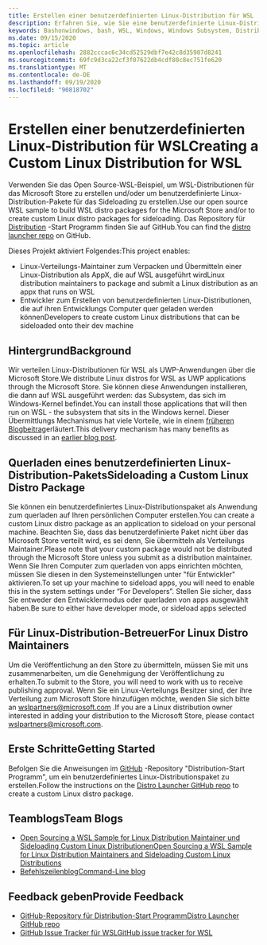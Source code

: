 ```yaml
---
title: Erstellen einer benutzerdefinierten Linux-Distribution für WSL
description: Erfahren Sie, wie Sie eine benutzerdefinierte Linux-Distribution für das Windows-Subsystem für Linux erstellen.
keywords: Bashonwindows, bash, WSL, Windows, Windows Subsystem, Distribution, Custom
ms.date: 09/15/2020
ms.topic: article
ms.openlocfilehash: 2882cccac6c34cd52529dbf7e42c8d35907d8241
ms.sourcegitcommit: 69fc9d3ca22cf3f07622db4cdf80c8ec751fe620
ms.translationtype: MT
ms.contentlocale: de-DE
ms.lasthandoff: 09/19/2020
ms.locfileid: "90818702"
---
```

# <a name="creating-a-custom-linux-distribution-for-wsl"></a><span data-ttu-id="03d19-104">Erstellen einer benutzerdefinierten Linux-Distribution für WSL</span><span class="sxs-lookup"><span data-stu-id="03d19-104">Creating a Custom Linux Distribution for WSL</span></span>

<span data-ttu-id="03d19-105">Verwenden Sie das Open Source-WSL-Beispiel, um WSL-Distributionen für das Microsoft Store zu erstellen und/oder um benutzerdefinierte Linux-Distribution-Pakete für das Sideloading zu erstellen.</span><span class="sxs-lookup"><span data-stu-id="03d19-105">Use our open source WSL sample to build WSL distro packages for the Microsoft Store and/or to create custom Linux distro packages for sideloading.</span></span> <span data-ttu-id="03d19-106">Das Repository für [Distribution](https://github.com/Microsoft/WSL-DistroLauncher) -Start Programm finden Sie auf GitHub.</span><span class="sxs-lookup"><span data-stu-id="03d19-106">You can find the [distro launcher repo](https://github.com/Microsoft/WSL-DistroLauncher) on GitHub.</span></span>

<span data-ttu-id="03d19-107">Dieses Projekt aktiviert Folgendes:</span><span class="sxs-lookup"><span data-stu-id="03d19-107">This project enables:</span></span>

- <span data-ttu-id="03d19-108">Linux-Verteilungs-Maintainer zum Verpacken und Übermitteln einer Linux-Distribution als AppX, die auf WSL ausgeführt wird</span><span class="sxs-lookup"><span data-stu-id="03d19-108">Linux distribution maintainers to package and submit a Linux distribution as an appx that runs on WSL</span></span>
- <span data-ttu-id="03d19-109">Entwickler zum Erstellen von benutzerdefinierten Linux-Distributionen, die auf ihren Entwicklungs Computer quer geladen werden können</span><span class="sxs-lookup"><span data-stu-id="03d19-109">Developers to create custom Linux distributions that can be sideloaded onto their dev machine</span></span>

## <a name="background"></a><span data-ttu-id="03d19-110">Hintergrund</span><span class="sxs-lookup"><span data-stu-id="03d19-110">Background</span></span>

<span data-ttu-id="03d19-111">Wir verteilen Linux-Distributionen für WSL als UWP-Anwendungen über die Microsoft Store.</span><span class="sxs-lookup"><span data-stu-id="03d19-111">We distribute Linux distros for WSL as UWP applications through the Microsoft Store.</span></span> <span data-ttu-id="03d19-112">Sie können diese Anwendungen installieren, die dann auf WSL ausgeführt werden: das Subsystem, das sich im Windows-Kernel befindet.</span><span class="sxs-lookup"><span data-stu-id="03d19-112">You can install those applications that will then run on WSL - the subsystem that sits in the Windows kernel.</span></span> <span data-ttu-id="03d19-113">Dieser Übermittlungs Mechanismus hat viele Vorteile, wie in einem [früheren Blogbeitrag](https://blogs.msdn.microsoft.com/commandline/2017/07/10/ubuntu-now-available-from-the-windows-store/)erläutert.</span><span class="sxs-lookup"><span data-stu-id="03d19-113">This delivery mechanism has many benefits as discussed in an [earlier blog post](https://blogs.msdn.microsoft.com/commandline/2017/07/10/ubuntu-now-available-from-the-windows-store/).</span></span>

## <a name="sideloading-a-custom-linux-distro-package"></a><span data-ttu-id="03d19-114">Querladen eines benutzerdefinierten Linux-Distribution-Pakets</span><span class="sxs-lookup"><span data-stu-id="03d19-114">Sideloading a Custom Linux Distro Package</span></span>

<span data-ttu-id="03d19-115">Sie können ein benutzerdefiniertes Linux-Distributionspaket als Anwendung zum querladen auf Ihren persönlichen Computer erstellen.</span><span class="sxs-lookup"><span data-stu-id="03d19-115">You can create a custom Linux distro package as an application to sideload on your personal machine.</span></span> <span data-ttu-id="03d19-116">Beachten Sie, dass das benutzerdefinierte Paket nicht über das Microsoft Store verteilt wird, es sei denn, Sie übermitteln als Verteilungs Maintainer.</span><span class="sxs-lookup"><span data-stu-id="03d19-116">Please note that your custom package would not be distributed through the Microsoft Store unless you submit as a distribution maintainer.</span></span>
<span data-ttu-id="03d19-117">Wenn Sie Ihren Computer zum querladen von apps einrichten möchten, müssen Sie diesen in den Systemeinstellungen unter "für Entwickler" aktivieren.</span><span class="sxs-lookup"><span data-stu-id="03d19-117">To set up your machine to sideload apps, you will need to enable this in the system settings under “For Developers”.</span></span>  <span data-ttu-id="03d19-118">Stellen Sie sicher, dass Sie entweder den Entwicklermodus oder querladen von apps ausgewählt haben.</span><span class="sxs-lookup"><span data-stu-id="03d19-118">Be sure to either have developer mode, or sideload apps selected</span></span>

## <a name="for-linux-distro-maintainers"></a><span data-ttu-id="03d19-119">Für Linux-Distribution-Betreuer</span><span class="sxs-lookup"><span data-stu-id="03d19-119">For Linux Distro Maintainers</span></span>

<span data-ttu-id="03d19-120">Um die Veröffentlichung an den Store zu übermitteln, müssen Sie mit uns zusammenarbeiten, um die Genehmigung der Veröffentlichung zu erhalten.</span><span class="sxs-lookup"><span data-stu-id="03d19-120">To submit to the Store, you will need to work with us to receive publishing approval.</span></span> <span data-ttu-id="03d19-121">Wenn Sie ein Linux-Verteilungs Besitzer sind, der ihre Verteilung zum Microsoft Store hinzufügen möchte, wenden Sie sich bitte an wslpartners@microsoft.com .</span><span class="sxs-lookup"><span data-stu-id="03d19-121">If you are a Linux distribution owner interested in adding your distribution to the Microsoft Store, please contact wslpartners@microsoft.com.</span></span>

## <a name="getting-started"></a><span data-ttu-id="03d19-122">Erste Schritte</span><span class="sxs-lookup"><span data-stu-id="03d19-122">Getting Started</span></span>

<span data-ttu-id="03d19-123">Befolgen Sie die Anweisungen im [GitHub](https://github.com/Microsoft/WSL-DistroLauncher) -Repository "Distribution-Start Programm", um ein benutzerdefiniertes Linux-Distributionspaket zu erstellen.</span><span class="sxs-lookup"><span data-stu-id="03d19-123">Follow the instructions on the [Distro Launcher GitHub repo](https://github.com/Microsoft/WSL-DistroLauncher) to create a custom Linux distro package.</span></span>

## <a name="team-blogs"></a><span data-ttu-id="03d19-124">Teamblogs</span><span class="sxs-lookup"><span data-stu-id="03d19-124">Team Blogs</span></span>

-  [<span data-ttu-id="03d19-125">Open Sourcing a WSL Sample for Linux Distribution Maintainer und Sideloading Custom Linux Distributionen</span><span class="sxs-lookup"><span data-stu-id="03d19-125">Open Sourcing a WSL Sample for Linux Distribution Maintainers and Sideloading Custom Linux Distributions</span></span>](https://blogs.msdn.microsoft.com/commandline/2018/03/26/wsl-distro-launcher/)
- [<span data-ttu-id="03d19-126">Befehlszeilenblog</span><span class="sxs-lookup"><span data-stu-id="03d19-126">Command-Line blog</span></span>](https://blogs.msdn.microsoft.com/commandline/)

## <a name="provide-feedback"></a><span data-ttu-id="03d19-127">Feedback geben</span><span class="sxs-lookup"><span data-stu-id="03d19-127">Provide Feedback</span></span>

- [<span data-ttu-id="03d19-128">GitHub-Repository für Distribution-Start Programm</span><span class="sxs-lookup"><span data-stu-id="03d19-128">Distro Launcher GitHub repo</span></span>](https://github.com/Microsoft/WSL-DistroLauncher)
- [<span data-ttu-id="03d19-129">GitHub Issue Tracker für WSL</span><span class="sxs-lookup"><span data-stu-id="03d19-129">GitHub issue tracker for WSL</span></span>](https://github.com/Microsoft/BashOnWindows/issues)
